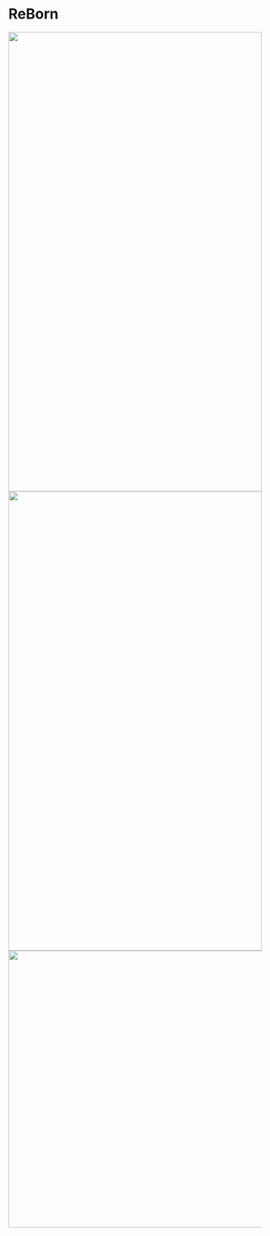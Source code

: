 # ReBorn

<img class="imgur-embed" width="100%" height="912" frameborder="0" src="https://i.imgur.com/gfXbJSe.gifv#embed">
<img  src="https://imgur.com/gfXbJSe"  width="100%" height="912">

<img src="https://i.esdrop.com/d/Jy3PwOXzjx.png" width="700" height="550" >
